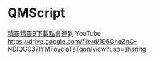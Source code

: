 # QMScript
<a href="https://drive.google.com/file/d/196GhqZnC-NDlQG037lYMFoyelaTaTqon/view?usp=sharing">精靈精靈9下載點</a>會連到 YouTube<br>
https://drive.google.com/file/d/196GhqZnC-NDlQG037lYMFoyelaTaTqon/view?usp=sharing
